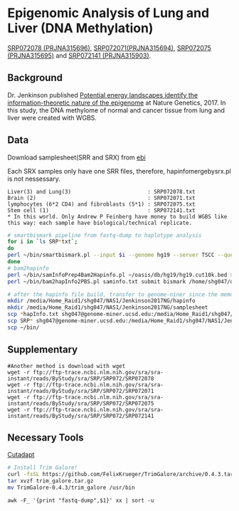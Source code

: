 # Epigenomic Analysis of Lung and Liver (DNA Methylation)

[SRP072078 (PRJNA315696)](http://www.ebi.ac.uk/ena/data/view/SRP072141&display=html), [SRP072071(PRJNA315694)](http://www.ebi.ac.uk/ena/data/view/SRP072071&display=html), [SRP072075 (PRJNA315695)](http://www.ebi.ac.uk/ena/data/view/SRP072075&display=html) and [SRP072141 (PRJNA315903)](http://www.ebi.ac.uk/ena/data/view/SRP072141&display=html). 

## Background
Dr. Jenkinson published [Potential energy landscapes identify the information-theoretic nature of the epigenome](http://www.nature.com/ng/journal/vaop/ncurrent/full/ng.3811.html) at Nature Genetics, 2017. In this study, the DNA methylome of normal and cancer tissue from lung and liver were created with WGBS. 

## Data
Download samplesheet(SRR and SRX) from [ebi](http://www.ebi.ac.uk/ena/data/view/SRP072078&display=html)

Each SRX samples only have one SRR files, therefore, hapinfomergebysrx.pl is not nessessary. 

```
Liver(3) and Lung(3)                        : SRP072078.txt
Brain (2)                                   : SRP072071.txt
lymphocytes (6*2 CD4) and fibroblasts (5*1) : SRP072075.txt
Stem cell (1)                               : SRP072141.txt
* In this world. Only Andrew P Feinberg have money to build WGBS like this way: each sample have biological/technical replicate. 
```

```bash
# smartbismark pipeline from fastq-dump to haplotype analysis
for i in `ls SRP*txt`; 
do
perl ~/bin/smartbismark.pl --input $i --genome hg19 --server TSCC --queue hotel --submit submit
done
# bam2hapinfo
perl ~/bin/samInfoPrep4Bam2Hapinfo.pl ~/oasis/db/hg19/hg19.cut10k.bed > saminfo.txt
perl ~/bin/bam2hapInfo2PBS.pl saminfo.txt submit bismark /home/shg047/oasis/db/hg19/hg19.chrom.sizes /home/shg047/oasis/db/hg19/HsGenome19.CpG.positions.txt
```

```bash
# after the hapinfo file build, transfer to genome-niner since the memory is limited in tscc
mkdir /media/Home_Raid1/shg047/NAS1/Jenkinson2017NG/hapinfo
mkdir /media/Home_Raid1/shg047/NAS1/Jenkinson2017NG/samplesheet
scp *hapInfo.txt shg047@genome-miner.ucsd.edu:/media/Home_Raid1/shg047/NAS1/Jenkinson2017NG/hapinfo
scp SRP* shg047@genome-miner.ucsd.edu:/media/Home_Raid1/shg047/NAS1/Jenkinson2017NG/samplesheet/
scp ~/bin/

```

## Supplementary
```
#Another method is download with wget
wget -r ftp://ftp-trace.ncbi.nlm.nih.gov/sra/sra-instant/reads/ByStudy/sra/SRP/SRP072/SRP072078
wget -r ftp://ftp-trace.ncbi.nlm.nih.gov/sra/sra-instant/reads/ByStudy/sra/SRP/SRP072/SRP072071
wget -r ftp://ftp-trace.ncbi.nlm.nih.gov/sra/sra-instant/reads/ByStudy/sra/SRP/SRP072/SRP072075
wget -r ftp://ftp-trace.ncbi.nlm.nih.gov/sra/sra-instant/reads/ByStudy/sra/SRP/SRP072/SRP072141
```

## Necessary Tools
[Cutadapt](https://github.com/marcelm/cutadapt)
```bash
# Install Trim Galore!
curl -fsSL https://github.com/FelixKrueger/TrimGalore/archive/0.4.3.tar.gz -o trim_galore.tar.gz
tar xvzf trim_galore.tar.gz
mv TrimGalore-0.4.3/trim_galore /usr/bin
```
```
awk -F_ '{print "fastq-dump",$1}' xx | sort -u
```
